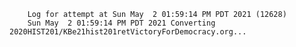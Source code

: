         Log for attempt at Sun May  2 01:59:14 PM PDT 2021 (12628)
        Sun May  2 01:59:14 PM PDT 2021 Converting 2020HIST201/KBe21hist201retVictoryForDemocracy.org...
